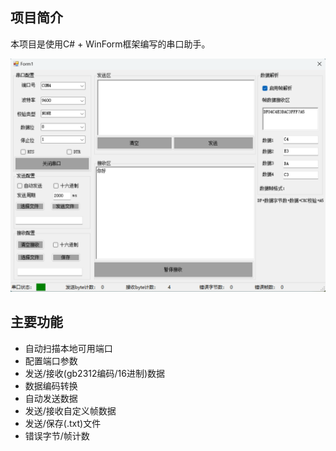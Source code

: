 项目简介
-
本项目是使用C# + WinForm框架编写的串口助手。 

![截图](串口调试助手.png)

主要功能
-
* 自动扫描本地可用端口
* 配置端口参数
* 发送/接收(gb2312编码/16进制)数据
* 数据编码转换
* 自动发送数据
* 发送/接收自定义帧数据
* 发送/保存(.txt)文件
* 错误字节/帧计数

